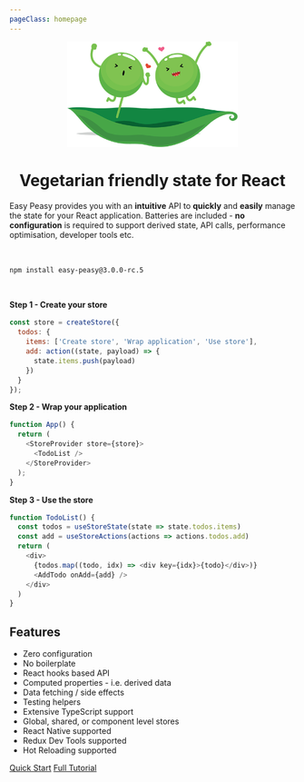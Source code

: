 ```yaml
---
pageClass: homepage
---
```


<p align="center">
  <img src="./assets/happy-peas.png" width="300" />
</p>
<h1 class="title" align="center">Vegetarian friendly state for React</h1>

Easy Peasy provides you with an <strong>intuitive</strong> API to <strong>quickly</strong> and <strong>easily</strong> manage the state for your React application. Batteries are included - <strong>no configuration</strong> is required to support derived state, API calls, performance optimisation, developer tools etc.

<p>&nbsp;</p>

```bash
npm install easy-peasy@3.0.0-rc.5
```

<p>&nbsp;</p>

**Step 1 - Create your store**

```javascript
const store = createStore({
  todos: {
    items: ['Create store', 'Wrap application', 'Use store'],
    add: action((state, payload) => {
      state.items.push(payload)
    })
  }
});
```

**Step 2 - Wrap your application**

```javascript
function App() {
  return (
    <StoreProvider store={store}>
      <TodoList />
    </StoreProvider>
  );
}
```

**Step 3 - Use the store**

```javascript
function TodoList() {
  const todos = useStoreState(state => state.todos.items)
  const add = useStoreActions(actions => actions.todos.add)
  return (
    <div>
      {todos.map((todo, idx) => <div key={idx}>{todo}</div>)}
      <AddTodo onAdd={add} />
    </div>
  )
}
```

## Features

  - Zero configuration
  - No boilerplate
  - React hooks based API
  - Computed properties - i.e. derived data
  - Data fetching / side effects
  - Testing helpers
  - Extensive TypeScript support
  - Global, shared, or component level stores
  - React Native supported
  - Redux Dev Tools supported
  - Hot Reloading supported

<p class="action">
  <a href="/docs/quick-start.html" class="action-button">Quick Start</a>
  <a href="/docs/tutorial/" class="action-button">Full Tutorial</a>
</p>
